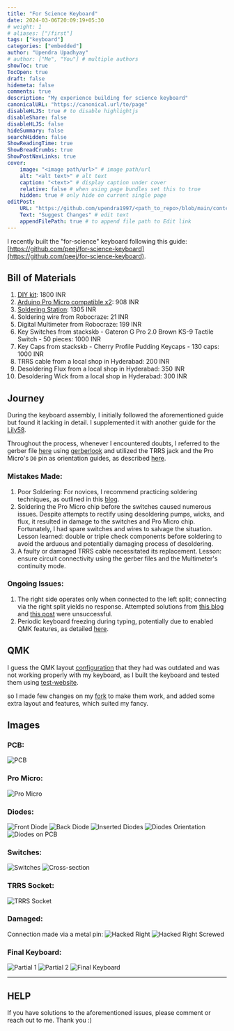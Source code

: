 ```yaml
---
title: "For Science Keyboard"
date: 2024-03-06T20:09:19+05:30
# weight: 1
# aliases: ["/first"]
tags: ["keyboard"]
categories: ["embedded"]
author: "Upendra Upadhyay"
# author: ["Me", "You"] # multiple authors
showToc: true
TocOpen: true
draft: false
hidemeta: false
comments: true
description: "My experience building for science keyboard"
canonicalURL: "https://canonical.url/to/page"
disableHLJS: true # to disable highlightjs
disableShare: false
disableHLJS: false
hideSummary: false
searchHidden: false
ShowReadingTime: true
ShowBreadCrumbs: true
ShowPostNavLinks: true
cover:
    image: "<image path/url>" # image path/url
    alt: "<alt text>" # alt text
    caption: "<text>" # display caption under cover
    relative: false # when using page bundles set this to true
    hidden: true # only hide on current single page
editPost:
    URL: "https://github.com/upendra1997/<path_to_repo>/blob/main/content"
    Text: "Suggest Changes" # edit text
    appendFilePath: true # to append file path to Edit link
---
```


I recently built the "for-science" keyboard following this guide: [https://github.com/peej/for-science-keyboard](https://github.com/peej/for-science-keyboard).

## Bill of Materials
1. [DIY kit](https://stackskb.com/store/for-science-split-keyboard-diy-kit/): 1800 INR
2. [Arduino Pro Micro compatible x2](https://robocraze.com/products/pro-micro-5v-mini-leonardo-compatible-with-arduino): 908 INR
3. [Soldering Station](https://robocraze.com/products/soldron-variable-wattage-micro-soldering-station): 1305 INR
4. Soldering wire from Robocraze: 21 INR
5. Digital Multimeter from Robocraze: 199 INR
6. Key Switches from stackskb - Gateron G Pro 2.0 Brown KS-9 Tactile Switch - 50 pieces: 1000 INR
7. Key Caps from stackskb - Cherry Profile Pudding Keycaps - 130 caps: 1000 INR
8. TRRS cable from a local shop in Hyderabad: 200 INR
9. Desoldering Flux from a local shop in Hyderabad: 350 INR
10. Desoldering Wick from a local shop in Hyderabad: 300 INR

## Journey

During the keyboard assembly, I initially followed the aforementioned guide but found it lacking in detail. I supplemented it with another guide for the [Lily58](https://github.com/kata0510/Lily58/blob/master/Pro/Doc/buildguide_en.md).

Throughout the process, whenever I encountered doubts, I referred to the gerber file [here](https://github.com/peej/for-science-keyboard/tree/master/gerber) using [gerberlook](https://www.gerblook.org/) and utilized the TRRS jack and the Pro Micro's `D0` pin as orientation guides, as described [here](https://golem.hu/article/pro-micro-pinout/).

### Mistakes Made:
1. Poor Soldering: For novices, I recommend practicing soldering techniques, as outlined in this [blog](https://learn.adafruit.com/adafruit-guide-excellent-soldering/common-problems).
2. Soldering the Pro Micro chip before the switches caused numerous issues. Despite attempts to rectify using desoldering pumps, wicks, and flux, it resulted in damage to the switches and Pro Micro chip. Fortunately, I had spare switches and wires to salvage the situation. Lesson learned: double or triple check components before soldering to avoid the arduous and potentially damaging process of desoldering.
3. A faulty or damaged TRRS cable necessitated its replacement. Lesson: ensure circuit connectivity using the gerber files and the Multimeter's continuity mode.

### Ongoing Issues:
1. The right side operates only when connected to the left split; connecting via the right split yields no response. Attempted solutions from [this blog](https://docs.splitkb.com/hc/en-us/articles/360010588860-Only-one-half-of-my-keyboard-works-at-a-time-but-not-when-they-are-both-connected) and [this post](https://www.reddit.com/r/ErgoMechKeyboards/comments/qq1o8q/how_to_best_start_debugging_this/) were unsuccessful.
2. Periodic keyboard freezing during typing, potentially due to enabled QMK features, as detailed [here](https://github.com/qmk/qmk_firmware/compare/master...upendra1997:qmk_firmware:master).

## QMK
I guess the QMK layout [configuration](https://config.qmk.fm/#/for_science/LAYOUT_split_4x5_3) that they had was outdated and was not working properly with my keyboard, as I built the keyboard and tested them using [test-website](https://config.qmk.fm/#/test).

so I made few changes on my [fork](https://github.com/upendra1997/qmk_firmware) to make them work, and added some extra layout and features, which suited my fancy.

## Images
### PCB:
![PCB](images/empty-pcb.jpg)
### Pro Micro:
![Pro Micro](images/pro-micro.jpg)
### Diodes:
![Front Diode](images/diode-single.jpg)
![Back Diode](images/diode-multiple.jpg)
![Inserted Diodes](images/inserted-diodes.jpg)
![Diodes Orientation](images/diodes-up.jpg)
![Diodes on PCB](images/diodes-pcb.jpg)
### Switches:
![Switches](images/switches.jpg)
![Cross-section](images/cross-section.jpg)
### TRRS Socket:
![TRRS Socket](images/left-board.jpg)
### Damaged:
Connection made via a metal pin:
![Hacked Right](images/hacked-right-board.jpg)
![Hacked Right Screwed](images/hacked-screwed.JPG)
### Final Keyboard:
![Partial 1](images/partial-2.JPG)
![Partial 2](images/partial-board.JPG)
![Final Keyboard](images/complete.JPG)

-------

## HELP
If you have solutions to the aforementioned issues, please comment or reach out to me. Thank you :)

